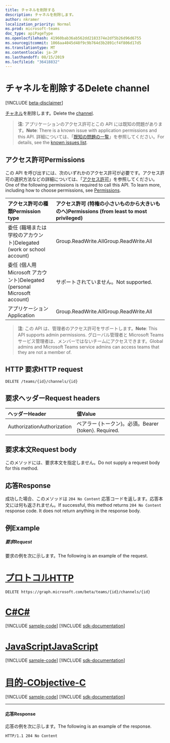 ```yaml
---
title: チャネルを削除する
description: チャネルを削除します。
author: nkramer
localization_priority: Normal
ms.prod: microsoft-teams
doc_type: apiPageType
ms.openlocfilehash: 41960bab36ab562dd2183374e2df5b26d96d6755
ms.sourcegitcommit: 1066aa4045d48f9c9b764d3b2891cf4f806d17d5
ms.translationtype: MT
ms.contentlocale: ja-JP
ms.lasthandoff: 08/15/2019
ms.locfileid: "36418832"
---
```

# <a name="delete-channel"></a><span data-ttu-id="b4d9c-103">チャネルを削除する</span><span class="sxs-lookup"><span data-stu-id="b4d9c-103">Delete channel</span></span>

[!INCLUDE [beta-disclaimer](../../includes/beta-disclaimer.md)]

<span data-ttu-id="b4d9c-104">[チャネル](../resources/channel.md)を削除します。</span><span class="sxs-lookup"><span data-stu-id="b4d9c-104">Delete the [channel](../resources/channel.md).</span></span>

> <span data-ttu-id="b4d9c-105">**注**: アプリケーションのアクセス許可とこの API には既知の問題があります。</span><span class="sxs-lookup"><span data-stu-id="b4d9c-105">**Note**: There is a known issue with application permissions and this API.</span></span> <span data-ttu-id="b4d9c-106">詳細については、「[既知の問題の一覧](/graph/known-issues#application-permissions)」を参照してください。</span><span class="sxs-lookup"><span data-stu-id="b4d9c-106">For details, see the [known issues list](/graph/known-issues#application-permissions).</span></span>

## <a name="permissions"></a><span data-ttu-id="b4d9c-107">アクセス許可</span><span class="sxs-lookup"><span data-stu-id="b4d9c-107">Permissions</span></span>
<span data-ttu-id="b4d9c-p102">この API を呼び出すには、次のいずれかのアクセス許可が必要です。アクセス許可の選択方法などの詳細については、「[アクセス許可](/graph/permissions-reference)」を参照してください。</span><span class="sxs-lookup"><span data-stu-id="b4d9c-p102">One of the following permissions is required to call this API. To learn more, including how to choose permissions, see [Permissions](/graph/permissions-reference).</span></span>

|<span data-ttu-id="b4d9c-110">アクセス許可の種類</span><span class="sxs-lookup"><span data-stu-id="b4d9c-110">Permission type</span></span>      | <span data-ttu-id="b4d9c-111">アクセス許可 (特権の小さいものから大きいものへ)</span><span class="sxs-lookup"><span data-stu-id="b4d9c-111">Permissions (from least to most privileged)</span></span>              |
|:--------------------|:---------------------------------------------------------|
|<span data-ttu-id="b4d9c-112">委任 (職場または学校のアカウント)</span><span class="sxs-lookup"><span data-stu-id="b4d9c-112">Delegated (work or school account)</span></span> | <span data-ttu-id="b4d9c-113">Group.ReadWrite.All</span><span class="sxs-lookup"><span data-stu-id="b4d9c-113">Group.ReadWrite.All</span></span>    |
|<span data-ttu-id="b4d9c-114">委任 (個人用 Microsoft アカウント)</span><span class="sxs-lookup"><span data-stu-id="b4d9c-114">Delegated (personal Microsoft account)</span></span> | <span data-ttu-id="b4d9c-115">サポートされていません。</span><span class="sxs-lookup"><span data-stu-id="b4d9c-115">Not supported.</span></span>    |
|<span data-ttu-id="b4d9c-116">アプリケーション</span><span class="sxs-lookup"><span data-stu-id="b4d9c-116">Application</span></span> | <span data-ttu-id="b4d9c-117">Group.ReadWrite.All</span><span class="sxs-lookup"><span data-stu-id="b4d9c-117">Group.ReadWrite.All</span></span>    |

> <span data-ttu-id="b4d9c-118">**注**: この API は、管理者のアクセス許可をサポートします。</span><span class="sxs-lookup"><span data-stu-id="b4d9c-118">**Note**: This API supports admin permissions.</span></span> <span data-ttu-id="b4d9c-119">グローバル管理者と Microsoft Teams サービス管理者は、メンバーではないチームにアクセスできます。</span><span class="sxs-lookup"><span data-stu-id="b4d9c-119">Global admins and Microsoft Teams service admins can access teams that they are not a member of.</span></span>

## <a name="http-request"></a><span data-ttu-id="b4d9c-120">HTTP 要求</span><span class="sxs-lookup"><span data-stu-id="b4d9c-120">HTTP request</span></span>
<!-- { "blockType": "ignored" } -->
```http
DELETE /teams/{id}/channels/{id}
```
## <a name="request-headers"></a><span data-ttu-id="b4d9c-121">要求ヘッダー</span><span class="sxs-lookup"><span data-stu-id="b4d9c-121">Request headers</span></span>
| <span data-ttu-id="b4d9c-122">ヘッダー</span><span class="sxs-lookup"><span data-stu-id="b4d9c-122">Header</span></span>       | <span data-ttu-id="b4d9c-123">値</span><span class="sxs-lookup"><span data-stu-id="b4d9c-123">Value</span></span> |
|:---------------|:--------|
| <span data-ttu-id="b4d9c-124">Authorization</span><span class="sxs-lookup"><span data-stu-id="b4d9c-124">Authorization</span></span>  | <span data-ttu-id="b4d9c-p104">ベアラー {トークン}。必須。</span><span class="sxs-lookup"><span data-stu-id="b4d9c-p104">Bearer {token}. Required.</span></span>  |

## <a name="request-body"></a><span data-ttu-id="b4d9c-127">要求本文</span><span class="sxs-lookup"><span data-stu-id="b4d9c-127">Request body</span></span>
<span data-ttu-id="b4d9c-128">このメソッドには、要求本文を指定しません。</span><span class="sxs-lookup"><span data-stu-id="b4d9c-128">Do not supply a request body for this method.</span></span>

## <a name="response"></a><span data-ttu-id="b4d9c-129">応答</span><span class="sxs-lookup"><span data-stu-id="b4d9c-129">Response</span></span>

<span data-ttu-id="b4d9c-p105">成功した場合、このメソッドは `204 No Content` 応答コードを返します。応答本文には何も返されません。</span><span class="sxs-lookup"><span data-stu-id="b4d9c-p105">If successful, this method returns `204 No Content` response code. It does not return anything in the response body.</span></span>
## <a name="example"></a><span data-ttu-id="b4d9c-132">例</span><span class="sxs-lookup"><span data-stu-id="b4d9c-132">Example</span></span>
##### <a name="request"></a><span data-ttu-id="b4d9c-133">要求</span><span class="sxs-lookup"><span data-stu-id="b4d9c-133">Request</span></span>
<span data-ttu-id="b4d9c-134">要求の例を次に示します。</span><span class="sxs-lookup"><span data-stu-id="b4d9c-134">The following is an example of the request.</span></span>

# <a name="httptabhttp"></a>[<span data-ttu-id="b4d9c-135">プロトコル</span><span class="sxs-lookup"><span data-stu-id="b4d9c-135">HTTP</span></span>](#tab/http)
<!-- {
  "blockType": "request",
  "name": "delete_channel"
}-->

```http
DELETE https://graph.microsoft.com/beta/teams/{id}/channels/{id}
```
# <a name="ctabcsharp"></a>[<span data-ttu-id="b4d9c-136">C#</span><span class="sxs-lookup"><span data-stu-id="b4d9c-136">C#</span></span>](#tab/csharp)
[!INCLUDE [sample-code](../includes/snippets/csharp/delete-channel-csharp-snippets.md)]
[!INCLUDE [sdk-documentation](../includes/snippets/snippets-sdk-documentation-link.md)]

# <a name="javascripttabjavascript"></a>[<span data-ttu-id="b4d9c-137">JavaScript</span><span class="sxs-lookup"><span data-stu-id="b4d9c-137">JavaScript</span></span>](#tab/javascript)
[!INCLUDE [sample-code](../includes/snippets/javascript/delete-channel-javascript-snippets.md)]
[!INCLUDE [sdk-documentation](../includes/snippets/snippets-sdk-documentation-link.md)]

# <a name="objective-ctabobjc"></a>[<span data-ttu-id="b4d9c-138">目的-C</span><span class="sxs-lookup"><span data-stu-id="b4d9c-138">Objective-C</span></span>](#tab/objc)
[!INCLUDE [sample-code](../includes/snippets/objc/delete-channel-objc-snippets.md)]
[!INCLUDE [sdk-documentation](../includes/snippets/snippets-sdk-documentation-link.md)]

---


#### <a name="response"></a><span data-ttu-id="b4d9c-139">応答</span><span class="sxs-lookup"><span data-stu-id="b4d9c-139">Response</span></span>

<span data-ttu-id="b4d9c-140">応答の例を次に示します。</span><span class="sxs-lookup"><span data-stu-id="b4d9c-140">The following is an example of the response.</span></span> 
<!-- {
  "blockType": "response",
  "truncated": true
} -->

```http
HTTP/1.1 204 No Content
```

<!-- uuid: 8fcb5dbc-d5aa-4681-8e31-b001d5168d79
2015-10-25 14:57:30 UTC -->
<!--
{
  "type": "#page.annotation",
  "description": "Delete channel",
  "keywords": "",
  "section": "documentation",
  "tocPath": "",
  "suppressions": [
  ]
}
-->
